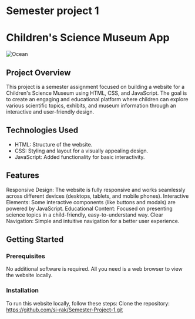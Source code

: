 # Semester project 1
# Children's Science Museum App

![Ocean](https://github.com/user-attachments/assets/16ebf55b-0ae9-4021-a10c-15da00eb7ffd)

## Project Overview
This project is a semester assignment focused on building a website for a Children's Science Museum using HTML, CSS, and JavaScript. The goal is to create an engaging and educational platform where children can explore various scientific topics, exhibits, and museum information through an interactive and user-friendly design.

## Technologies Used
- HTML: Structure of the website.
- CSS: Styling and layout for a visually appealing design.
- JavaScript: Added functionality for basic interactivity.

## Features
Responsive Design: The website is fully responsive and works seamlessly across different devices (desktops, tablets, and mobile phones).
Interactive Elements: Some interactive components (like buttons and modals) are powered by JavaScript.
Educational Content: Focused on presenting science topics in a child-friendly, easy-to-understand way.
Clear Navigation: Simple and intuitive navigation for a better user experience.

## Getting Started
### Prerequisites
No additional software is required. All you need is a web browser to view the website locally.

### Installation
To run this website locally, follow these steps:
Clone the repository: https://github.com/si-rak/Semester-Project-1.git




